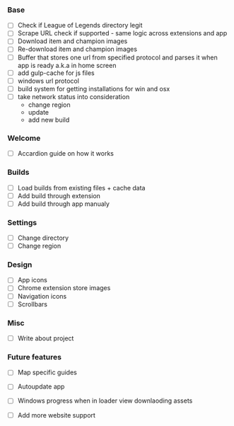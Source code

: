     


### Base
- [ ] Check if League of Legends directory legit
- [ ] Scrape URL check if supported - same logic across extensions and app
- [ ] Download item and champion images
- [ ] Re-download item and champion images
- [ ] Buffer that stores one url from specified protocol and parses it when app is ready a.k.a in home screen
- [ ] add gulp-cache for js files
- [ ] windows url protocol
- [ ] build system for getting installations for win and osx
- [ ] take network status into consideration
    - change region
    - update
    - add new build

### Welcome
- [ ] Accardion guide on how it works

### Builds
- [ ] Load builds from existing files + cache data
- [ ] Add build through extension
- [ ] Add build through app manualy

### Settings
- [ ] Change directory
- [ ] Change region

### Design
- [ ] App icons
- [ ] Chrome extension store images 
- [ ] Navigation icons
- [ ] Scrollbars

### Misc
- [ ] Write about project

### Future features
- [ ] Map specific guides
- [ ] Autoupdate app
- [ ] Windows progress when in loader view downlaoding assets
- [ ] Add more website support

